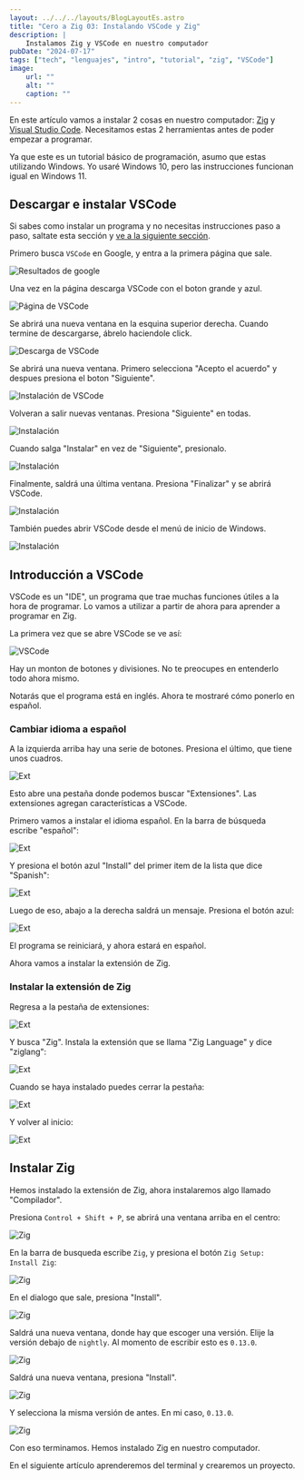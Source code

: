 ```yaml
---
layout: ../../../layouts/BlogLayoutEs.astro
title: "Cero a Zig 03: Instalando VSCode y Zig"
description: |
    Instalamos Zig y VSCode en nuestro computador
pubDate: "2024-07-17"
tags: ["tech", "lenguajes", "intro", "tutorial", "zig", "VSCode"]
image: 
    url: ""
    alt: ""
    caption: ""
---
```


En este artículo vamos a instalar 2 cosas en nuestro computador:
[Zig](https://ziglang.org/) y 
[Visual Studio Code](https://code.visualstudio.com/).
Necesitamos estas 2 herramientas antes de poder empezar a programar.


Ya que este es un tutorial básico de programación, asumo que
estas utilizando Windows. Yo usaré Windows 10, pero las instrucciones
funcionan igual en Windows 11.


## Descargar e instalar VSCode

Si sabes como instalar un programa y no necesitas instrucciones
paso a paso, saltate esta sección y [ve a la siguiente sección](#introducción-a-vscode).

Primero busca `VSCode` en Google, y entra a la primera página que
sale.

![Resultados de google](/img/blog/es/tutorial/070-zig.jpg)

Una vez en la página descarga VSCode con el boton grande y azul.

![Página de VSCode](/img/blog/es/tutorial/071-zig.jpg)

Se abrirá una nueva ventana en la esquina superior derecha.
Cuando termine de descargarse, ábrelo haciendole click.

![Descarga de VSCode](/img/blog/es/tutorial/072-zig.jpg)


Se abrirá una nueva ventana. Primero selecciona
"Acepto el acuerdo" y despues presiona el boton "Siguiente".

![Instalación de VSCode](/img/blog/es/tutorial/073-zig.jpg)

Volveran a salir nuevas ventanas. Presiona "Siguiente" en todas.

![Instalación](/img/blog/es/tutorial/074-zig.jpg)

Cuando salga "Instalar" en vez de "Siguiente", presionalo.

![Instalación](/img/blog/es/tutorial/075-zig.jpg)

Finalmente, saldrá una última ventana. Presiona "Finalizar"
y se abrirá VSCode.

![Instalación](/img/blog/es/tutorial/076-zig.jpg)

También puedes abrir VSCode desde el menú de inicio de
Windows.

![Instalación](/img/blog/es/tutorial/044-zig.jpg)



## Introducción a VSCode

VSCode es un "IDE", un programa que trae muchas funciones
útiles a la hora de programar. Lo vamos a utilizar a partir
de ahora para aprender a programar en Zig.

La primera vez que se abre VSCode se ve así:

![VSCode](/img/blog/es/tutorial/045-zig.jpg)

Hay un monton de botones y divisiones. No te preocupes en
entenderlo todo ahora mismo.

Notarás que el programa está en inglés. Ahora te mostraré
cómo ponerlo en español.

### Cambiar idioma a español

A la izquierda arriba hay una serie de botones. Presiona el último,
que tiene unos cuadros.

![Ext](/img/blog/es/tutorial/046-zig.jpg)

Esto abre una pestaña donde podemos buscar "Extensiones".
Las extensiones agregan características a VSCode.

Primero vamos a instalar el idioma español. En la barra de búsqueda
escribe "español":

![Ext](/img/blog/es/tutorial/047-zig.jpg)

Y presiona el botón azul "Install" del primer item de la lista
que dice "Spanish":

![Ext](/img/blog/es/tutorial/048-zig.jpg)

Luego de eso, abajo a la derecha saldrá un mensaje.
Presiona el botón azul:

![Ext](/img/blog/es/tutorial/049-zig.jpg)

El programa se reiniciará, y ahora estará en español.

Ahora vamos a instalar la extensión de Zig.


### Instalar la extensión de Zig

Regresa a la pestaña de extensiones:

![Ext](/img/blog/es/tutorial/046-zig.jpg)

Y busca "Zig". Instala la extensión que se llama
"Zig Language" y dice "ziglang":

![Ext](/img/blog/es/tutorial/050-zig.jpg)

Cuando se haya instalado puedes cerrar la pestaña:

![Ext](/img/blog/es/tutorial/051-zig.jpg)

Y volver al inicio:

![Ext](/img/blog/es/tutorial/052-zig.jpg)

## Instalar Zig

Hemos instalado la extensión de Zig, ahora instalaremos algo
llamado "Compilador".

Presiona `Control + Shift + P`, se abrirá una ventana arriba
en el centro:

![Zig](/img/blog/es/tutorial/066-zig.jpg)


En la barra de busqueda escribe `Zig`, y presiona el botón
`Zig Setup: Install Zig`:

![Zig](/img/blog/es/tutorial/067-zig.jpg)

En el dialogo que sale, presiona "Install".

![Zig](/img/blog/es/tutorial/064-zig.jpg)

Saldrá una nueva ventana, donde hay que escoger una versión.
Elije la versión debajo de `nightly`. Al momento de escribir
esto es `0.13.0`.

![Zig](/img/blog/es/tutorial/068-zig.jpg)

Saldrá una nueva ventana, presiona "Install".

![Zig](/img/blog/es/tutorial/065-zig.jpg)

Y selecciona la misma versión de antes. En mi caso, `0.13.0`.

![Zig](/img/blog/es/tutorial/068-zig.jpg)


Con eso terminamos. Hemos instalado Zig en nuestro computador.

En el siguiente artículo aprenderemos del terminal y
crearemos un proyecto.

